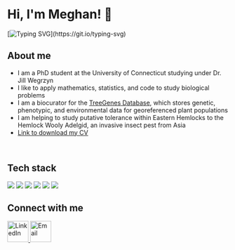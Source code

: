 # Hi, I'm Meghan! 👋
[![Typing SVG](https://readme-typing-svg.demolab.com?font=Fira+Code&duration=2000&pause=1300&color=44F781&width=700&lines=Welcome+to+my+Git!;I'm+interested+in+database+management+for+bioinformatics;I+also+like+population+genetics;And+I+love+all+things+plants!)](https://git.io/typing-svg)

## About me
- I am a PhD student at the University of Connecticut studying under Dr. Jill Wegrzyn
- I like to apply mathematics, statistics, and code to study biological problems
- I am a biocurator for the <a href="[URL](https://treegenesdb.org/)">TreeGenes Database</a>, which stores genetic, phenotypic, and environmental data for georeferenced plant populations
- I am helping to study putative tolerance within Eastern Hemlocks to the Hemlock Wooly Adelgid, an invasive insect pest from Asia
- <a href="Meghan_Myles_Resume.docx">Link to download my CV</a>
  
<br>

## Tech stack
<img src="https://img.icons8.com/?size=100&id=l75OEUJkPAk4&format=png&color=000000"> <img src="https://img.icons8.com/?size=100&id=CLvQeiwFpit4&format=png&color=000000"> <img src ="https://img.icons8.com/?size=100&id=44486&format=png&color=000000"> <img src="https://img.icons8.com/?size=100&id=EUf0NYxeevm8&format=png&color=000000"> <img src="https://img.icons8.com/?size=100&id=21831&format=png&color=000000"> <img src="https://img.icons8.com/?size=100&id=piVHs2bMOs6P&format=png&color=000000">



## Connect with me
<a href="https://www.linkedin.com/in/meghan-myles-28b15bb8">
  <img src="https://img.icons8.com/fluency/48/000000/linkedin.png" alt="LinkedIn" width="48" height="48">
</a>

<a href="mailto:meghan.myles@uconn.edu">
  <img src="https://img.icons8.com/fluency/48/000000/apple-mail.png" alt="Email" width="48" height="48">
</a>

<br>
